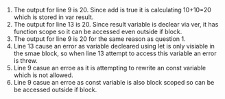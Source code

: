 1. The output for line 9 is 20. Since add is true it is calculating 10+10=20 which is stored in var result.
2. The output for line 13 is 20. Since result variable is declear via ver, it has function scope so it can be accessed even outside if block.
3. The output for line 9 is 20 for the same reason as question 1.
4. Line 13 cause an error as variable decleared using let is only visiable in the smae block, so when line 13 attempt to access this variable an error is threw.
5. Line 9 casue an erroe as it is attempting to rewrite an const variable which is not allowed.
6. Line 9 casue an erroe as const variable is also block scoped so can be be accessed outside if block.
